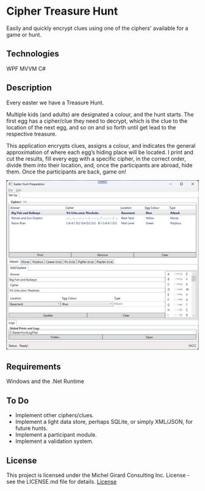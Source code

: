 
# Cipher Treasure Hunt
Easily and quickly encrypt clues using one of the ciphers' available for a game or hunt.

## Technologies
WPF MVVM C#

## Description
Every easter we have a Treasure Hunt.

Multiple kids (and adults) are designated a colour, and the hunt starts.  The first egg has a cipher/clue they need to decrypt, which is the clue to the location of the next egg, and so on and so forth until get lead to the respective treasure.

This application encrypts clues, assigns a colour, and indicates the general approximation of where each egg’s hiding place will be located.  I print and cut the results, fill every egg with a specific cipher, in the correct order, divide them into their location, and, once the participants are abroad, hide them.  Once the participants are back, game on!

![AppScreenShot](/WpfApp7/Images/ReadMeImage.png)

## Requirements
Windows and the .Net Runtime

## To Do
+ Implement other ciphers/clues.
+ Implement a light data store, perhaps SQLite, or simply XML/JSON, for future hunts.
+ Implement a participant module.
+ Implement a validation system.

## License

This project is licensed under the Michel Girard Consulting Inc. License - see the LICENSE.md file for details.
[License](LICENSE.md)




